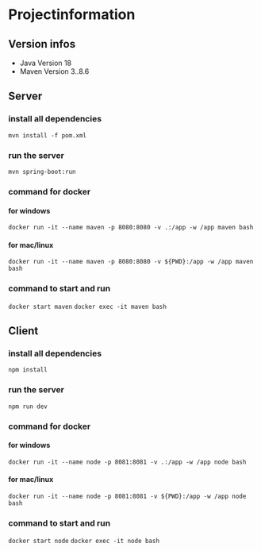 # Projectinformation

## Version infos
- Java Version 18
- Maven Version 3..8.6

## Server

### install all dependencies
`mvn install -f pom.xml`

### run the server
`mvn spring-boot:run`

### command for docker
#### for windows
`docker run -it --name maven -p 8080:8080 -v .:/app -w /app maven bash`

#### for mac/linux
`docker run -it --name maven -p 8080:8080 -v ${PWD}:/app -w /app maven bash`

### command to start and run
`docker start maven`
`docker exec -it maven bash`

## Client

### install all dependencies
`npm install`

### run the server
`npm run dev`

### command for docker
#### for windows
`docker run -it --name node -p 8081:8081 -v .:/app -w /app node bash`

#### for mac/linux
`docker run -it --name node -p 8081:8081 -v ${PWD}:/app -w /app node bash`

### command to start and run
`docker start node`
`docker exec -it node bash`
